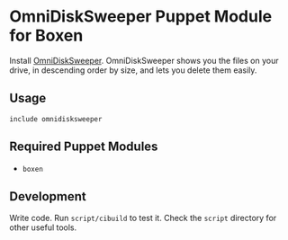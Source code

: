 # OmniDiskSweeper Puppet Module for Boxen

Install [OmniDiskSweeper](http://www.omnigroup.com/products/omnidisksweeper/). OmniDiskSweeper shows you the files on your drive, in descending order by size, and lets you delete them easily.

## Usage

```puppet
include omnidisksweeper
```

## Required Puppet Modules

* `boxen`

## Development

Write code. Run `script/cibuild` to test it. Check the `script`
directory for other useful tools.
